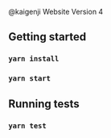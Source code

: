 @kaigenji Website Version 4

## Getting started

### `yarn install`
### `yarn start`

## Running tests

### `yarn test`

